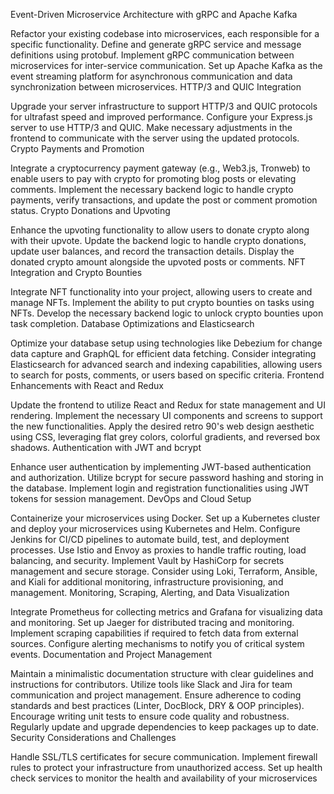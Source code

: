 Event-Driven Microservice Architecture with gRPC and Apache Kafka

Refactor your existing codebase into microservices, each responsible for a specific functionality.
Define and generate gRPC service and message definitions using protobuf.
Implement gRPC communication between microservices for inter-service communication.
Set up Apache Kafka as the event streaming platform for asynchronous communication and data synchronization between microservices.
HTTP/3 and QUIC Integration

Upgrade your server infrastructure to support HTTP/3 and QUIC protocols for ultrafast speed and improved performance.
Configure your Express.js server to use HTTP/3 and QUIC.
Make necessary adjustments in the frontend to communicate with the server using the updated protocols.
Crypto Payments and Promotion

Integrate a cryptocurrency payment gateway (e.g., Web3.js, Tronweb) to enable users to pay with crypto for promoting blog posts or elevating comments.
Implement the necessary backend logic to handle crypto payments, verify transactions, and update the post or comment promotion status.
Crypto Donations and Upvoting

Enhance the upvoting functionality to allow users to donate crypto along with their upvote.
Update the backend logic to handle crypto donations, update user balances, and record the transaction details.
Display the donated crypto amount alongside the upvoted posts or comments.
NFT Integration and Crypto Bounties

Integrate NFT functionality into your project, allowing users to create and manage NFTs.
Implement the ability to put crypto bounties on tasks using NFTs.
Develop the necessary backend logic to unlock crypto bounties upon task completion.
Database Optimizations and Elasticsearch

Optimize your database setup using technologies like Debezium for change data capture and GraphQL for efficient data fetching.
Consider integrating Elasticsearch for advanced search and indexing capabilities, allowing users to search for posts, comments, or users based on specific criteria.
Frontend Enhancements with React and Redux

Update the frontend to utilize React and Redux for state management and UI rendering.
Implement the necessary UI components and screens to support the new functionalities.
Apply the desired retro 90's web design aesthetic using CSS, leveraging flat grey colors, colorful gradients, and reversed box shadows.
Authentication with JWT and bcrypt

Enhance user authentication by implementing JWT-based authentication and authorization.
Utilize bcrypt for secure password hashing and storing in the database.
Implement login and registration functionalities using JWT tokens for session management.
DevOps and Cloud Setup

Containerize your microservices using Docker.
Set up a Kubernetes cluster and deploy your microservices using Kubernetes and Helm.
Configure Jenkins for CI/CD pipelines to automate build, test, and deployment processes.
Use Istio and Envoy as proxies to handle traffic routing, load balancing, and security.
Implement Vault by HashiCorp for secrets management and secure storage.
Consider using Loki, Terraform, Ansible, and Kiali for additional monitoring, infrastructure provisioning, and management.
Monitoring, Scraping, Alerting, and Data Visualization

Integrate Prometheus for collecting metrics and Grafana for visualizing data and monitoring.
Set up Jaeger for distributed tracing and monitoring.
Implement scraping capabilities if required to fetch data from external sources.
Configure alerting mechanisms to notify you of critical system events.
Documentation and Project Management

Maintain a minimalistic documentation structure with clear guidelines and instructions for contributors.
Utilize tools like Slack and Jira for team communication and project management.
Ensure adherence to coding standards and best practices (Linter, DocBlock, DRY & OOP principles).
Encourage writing unit tests to ensure code quality and robustness.
Regularly update and upgrade dependencies to keep packages up to date.
Security Considerations and Challenges

Handle SSL/TLS certificates for secure communication.
Implement firewall rules to protect your infrastructure from unauthorized access.
Set up health check services to monitor the health and availability of your microservices
